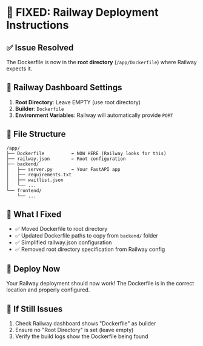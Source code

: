# 🚀 FIXED: Railway Deployment Instructions

## ✅ Issue Resolved
The Dockerfile is now in the **root directory** (`/app/Dockerfile`) where Railway expects it.

## 🔧 Railway Dashboard Settings
1. **Root Directory**: Leave EMPTY (use root directory)
2. **Builder**: `Dockerfile`
3. **Environment Variables**: Railway will automatically provide `PORT`

## 📁 File Structure
```
/app/
├── Dockerfile          ← NOW HERE (Railway looks for this)
├── railway.json        ← Root configuration
├── backend/
│   ├── server.py       ← Your FastAPI app
│   ├── requirements.txt
│   ├── waitlist.json
│   └── ...
└── frontend/
    └── ...
```

## 🔄 What I Fixed
- ✅ Moved Dockerfile to root directory
- ✅ Updated Dockerfile paths to copy from `backend/` folder
- ✅ Simplified railway.json configuration
- ✅ Removed root directory specification from Railway config

## 🚀 Deploy Now
Your Railway deployment should now work! The Dockerfile is in the correct location and properly configured.

## 🐛 If Still Issues
1. Check Railway dashboard shows "Dockerfile" as builder
2. Ensure no "Root Directory" is set (leave empty)
3. Verify the build logs show the Dockerfile being found